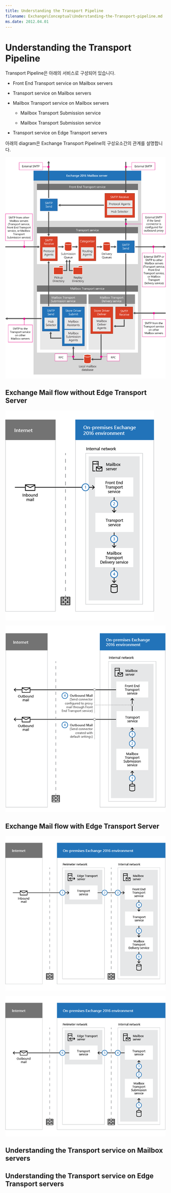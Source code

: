 ```yaml
---
title: Understanding the Transport Pipeline
filename: Exchange\Conceptual\Understanding-the-Transport-pipeline.md
ms.date: 2012.04.01
---
```


# Understanding the Transport Pipeline

Transport Pipeline은 아래의 서비스로 구성되어 있습니다.

- Front End Transport service on Mailbox servers

- Transport service on Mailbox servers

- Mailbox Transport service on Mailbox servers

    - Mailbox Transport Submission service

    - Mailbox Transport Submission service

- Transport service on Edge Transport servers

아래의 diagram은 Exchange Transport Pipeline의 구성요소간의 관계를 설명합니다.

![Transport Pipeline Overview](https://github.com/kj-park/Tech/blob/main/Exchange/.media/transport-pipeline-overview.png?raw=true)

## Exchange Mail flow without Edge Transport Server

![inbound mail flow without edge](https://github.com/kj-park/Tech/blob/main/Exchange/.media/inbound-mail-flow-without-edge.png?raw=true)

![outbound mail flow without edge](https://github.com/kj-park/Tech/blob/main/Exchange/.media/outbound-mail-flow-without-edge.png?raw=true)


## Exchange Mail flow with Edge Transport Server

![inbound mail flow with edge](https://github.com/kj-park/Tech/blob/main/Exchange/.media/inbound-mail-flow-with-edge.png?raw=true)

![outbound mail flow with edge](https://github.com/kj-park/Tech/blob/main/Exchange/.media/outbound-mail-flow-with-edge.png?raw=true)


## Understanding the Transport service on Mailbox servers

## Understanding the Transport service on Edge Transport servers

